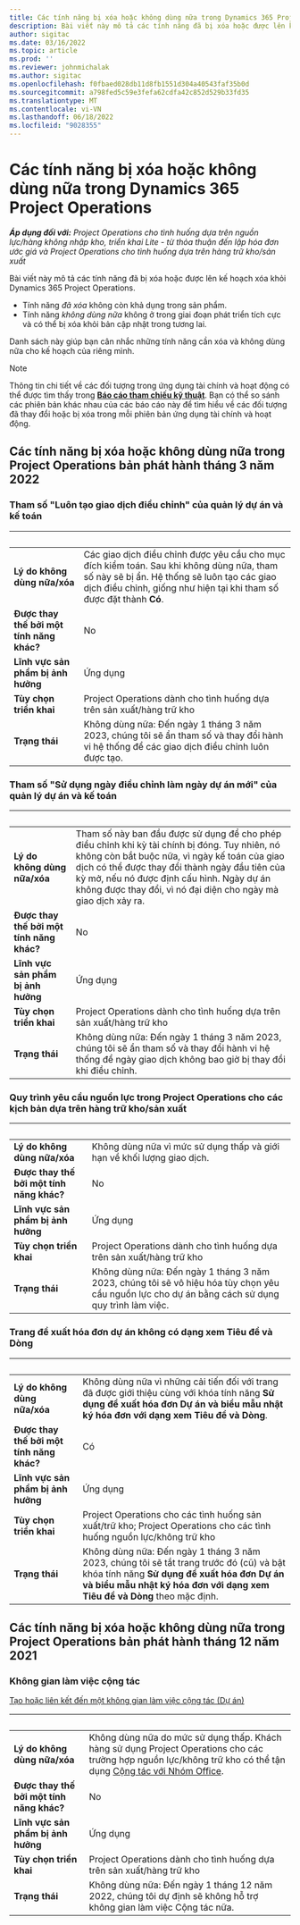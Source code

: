 ```yaml
---
title: Các tính năng bị xóa hoặc không dùng nữa trong Dynamics 365 Project Operations
description: Bài viết này mô tả các tính năng đã bị xóa hoặc được lên kế hoạch xóa khỏi Dynamics 365 Project Operations.
author: sigitac
ms.date: 03/16/2022
ms.topic: article
ms.prod: ''
ms.reviewer: johnmichalak
ms.author: sigitac
ms.openlocfilehash: f0fbaed028db11d8fb1551d304a40543faf35b0d
ms.sourcegitcommit: a798fed5c59e3fefa62cdfa42c852d529b33fd35
ms.translationtype: MT
ms.contentlocale: vi-VN
ms.lasthandoff: 06/18/2022
ms.locfileid: "9028355"
---
```

# <a name="removed-or-deprecated-features-in-dynamics-365-project-operations"></a>Các tính năng bị xóa hoặc không dùng nữa trong Dynamics 365 Project Operations

_**Áp dụng đối với:** Project Operations cho tình huống dựa trên nguồn lực/hàng không nhập kho, triển khai Lite - từ thỏa thuận đến lập hóa đơn ước giá và Project Operations cho tình huống dựa trên hàng trữ kho/sản xuất_

Bài viết này mô tả các tính năng đã bị xóa hoặc được lên kế hoạch xóa khỏi Dynamics 365 Project Operations.

- Tính năng *đã xóa* không còn khả dụng trong sản phẩm.
- Tính năng *không dùng nữa* không ở trong giai đoạn phát triển tích cực và có thể bị xóa khỏi bản cập nhật trong tương lai.

Danh sách này giúp bạn cân nhắc những tính năng cần xóa và không dùng nữa cho kế hoạch của riêng mình.

> [!NOTE]
> Thông tin chi tiết về các đối tượng trong ứng dụng tài chính và hoạt động có thể được tìm thấy trong [**Báo cáo tham chiếu kỹ thuật**](/dynamics/s-e/global/axtechrefrep_61). Bạn có thể so sánh các phiên bản khác nhau của các báo cáo này để tìm hiểu về các đối tượng đã thay đổi hoặc bị xóa trong mỗi phiên bản ứng dụng tài chính và hoạt động.

## <a name="features-removed-or-deprecated-in-the-project-operations-march-2022-release"></a>Các tính năng bị xóa hoặc không dùng nữa trong Project Operations bản phát hành tháng 3 năm 2022

### <a name="project-management-and-accounting-always-create-adjustment-transaction-parameter"></a>Tham số "Luôn tạo giao dịch điều chỉnh" của quản lý dự án và kế toán

| &nbsp; | &nbsp; |
|--------|--------|
| **Lý do không dùng nữa/xóa** | Các giao dịch điều chỉnh được yêu cầu cho mục đích kiểm toán. Sau khi không dùng nữa, tham số này sẽ bị ẩn. Hệ thống sẽ luôn tạo các giao dịch điều chỉnh, giống như hiện tại khi tham số được đặt thành **Có**. |
| **Được thay thế bởi một tính năng khác?** | No |
| **Lĩnh vực sản phẩm bị ảnh hưởng** | Ứng dụng |
| **Tùy chọn triển khai** | Project Operations dành cho tình huống dựa trên sản xuất/hàng trữ kho |
| **Trạng thái** | Không dùng nữa: Đến ngày 1 tháng 3 năm 2023, chúng tôi sẽ ẩn tham số và thay đổi hành vi hệ thống để các giao dịch điều chỉnh luôn được tạo. |

### <a name="project-management-and-accounting-use-adjustment-date-as-new-project-date-parameter"></a>Tham số "Sử dụng ngày điều chỉnh làm ngày dự án mới" của quản lý dự án và kế toán

| &nbsp; | &nbsp; |
|--------|--------|
| **Lý do không dùng nữa/xóa** | Tham số này ban đầu được sử dụng để cho phép điều chỉnh khi kỳ tài chính bị đóng. Tuy nhiên, nó không còn bắt buộc nữa, vì ngày kế toán của giao dịch có thể được thay đổi thành ngày đầu tiên của kỳ mở, nếu nó được định cấu hình. Ngày dự án không được thay đổi, vì nó đại diện cho ngày mà giao dịch xảy ra. |
| **Được thay thế bởi một tính năng khác?** | No |
| **Lĩnh vực sản phẩm bị ảnh hưởng** | Ứng dụng |
| **Tùy chọn triển khai** | Project Operations dành cho tình huống dựa trên sản xuất/hàng trữ kho |
| **Trạng thái** | Không dùng nữa: Đến ngày 1 tháng 3 năm 2023, chúng tôi sẽ ẩn tham số và thay đổi hành vi hệ thống để ngày giao dịch không bao giờ bị thay đổi khi điều chỉnh. |

### <a name="resource-request-workflow-in-project-operations-for-stockedproduction-based-scenarios"></a>Quy trình yêu cầu nguồn lực trong Project Operations cho các kịch bản dựa trên hàng trữ kho/sản xuất

| &nbsp; | &nbsp; |
|--------|--------|
| **Lý do không dùng nữa/xóa** | Không dùng nữa vì mức sử dụng thấp và giới hạn về khối lượng giao dịch. |
| **Được thay thế bởi một tính năng khác?** | No |
| **Lĩnh vực sản phẩm bị ảnh hưởng** | Ứng dụng |
| **Tùy chọn triển khai** | Project Operations dành cho tình huống dựa trên sản xuất/hàng trữ kho |
| **Trạng thái** | Không dùng nữa: Đến ngày 1 tháng 3 năm 2023, chúng tôi sẽ vô hiệu hóa tùy chọn yêu cầu nguồn lực cho dự án bằng cách sử dụng quy trình làm việc. |

### <a name="project-invoice-proposal-page-without-header-and-lines-views"></a>Trang đề xuất hóa đơn dự án không có dạng xem Tiêu đề và Dòng

| &nbsp; | &nbsp; |
|--------|--------|
| **Lý do không dùng nữa/xóa** | Không dùng nữa vì những cải tiến đối với trang đã được giới thiệu cùng với khóa tính năng **Sử dụng đề xuất hóa đơn Dự án và biểu mẫu nhật ký hóa đơn với dạng xem Tiêu đề và Dòng**. |
| **Được thay thế bởi một tính năng khác?** | Có |
| **Lĩnh vực sản phẩm bị ảnh hưởng** | Ứng dụng |
| **Tùy chọn triển khai** | Project Operations cho các tình huống sản xuất/trữ kho; Project Operations cho các tình huống nguồn lực/không trữ kho |
| **Trạng thái** | Không dùng nữa: Đến ngày 1 tháng 3 năm 2023, chúng tôi sẽ tắt trang trước đó (cũ) và bật khóa tính năng **Sử dụng đề xuất hóa đơn Dự án và biểu mẫu nhật ký hóa đơn với dạng xem Tiêu đề và Dòng** theo mặc định. |

## <a name="features-removed-or-deprecated-in-the-project-operations-december-2021-release"></a>Các tính năng bị xóa hoặc không dùng nữa trong Project Operations bản phát hành tháng 12 năm 2021

### <a name="collaboration-workspaces"></a>Không gian làm việc cộng tác

[Tạo hoặc liên kết đến một không gian làm việc cộng tác (Dự án)](/dynamicsax-2012/appuser-itpro/create-or-link-to-a-collaboration-workspace-project)

| &nbsp; | &nbsp; |
|--------|--------|
| **Lý do không dùng nữa/xóa** | Không dùng nữa do mức sử dụng thấp. Khách hàng sử dụng Project Operations cho các trường hợp nguồn lực/không trữ kho có thể tận dụng [Cộng tác với Nhóm Office](../project-management/collaboration-groups.md). |
| **Được thay thế bởi một tính năng khác?** | No |
| **Lĩnh vực sản phẩm bị ảnh hưởng** | Ứng dụng  |
| **Tùy chọn triển khai** | Project Operations dành cho tình huống dựa trên sản xuất/hàng trữ kho |
| **Trạng thái** | Không dùng nữa: Đến ngày 1 tháng 12 năm 2022, chúng tôi dự định sẽ không hỗ trợ không gian làm việc Cộng tác nữa. |
